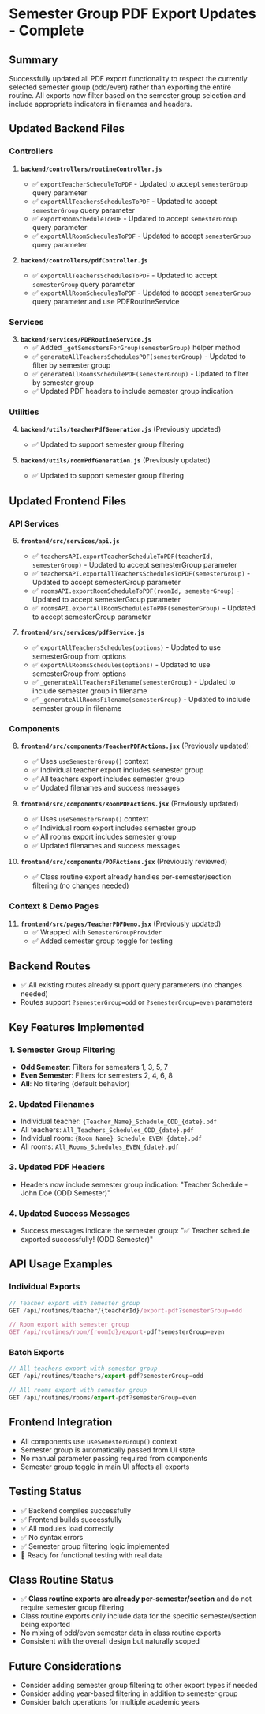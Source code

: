# Semester Group PDF Export Updates - Complete

## Summary
Successfully updated all PDF export functionality to respect the currently selected semester group (odd/even) rather than exporting the entire routine. All exports now filter based on the semester group selection and include appropriate indicators in filenames and headers.

## Updated Backend Files

### Controllers
1. **`backend/controllers/routineController.js`**
   - ✅ `exportTeacherScheduleToPDF` - Updated to accept `semesterGroup` query parameter
   - ✅ `exportAllTeachersSchedulesToPDF` - Updated to accept `semesterGroup` query parameter
   - ✅ `exportRoomScheduleToPDF` - Updated to accept `semesterGroup` query parameter
   - ✅ `exportAllRoomSchedulesToPDF` - Updated to accept `semesterGroup` query parameter

2. **`backend/controllers/pdfController.js`**
   - ✅ `exportAllTeachersSchedulesToPDF` - Updated to accept `semesterGroup` query parameter
   - ✅ `exportAllRoomSchedulesToPDF` - Updated to accept `semesterGroup` query parameter and use PDFRoutineService

### Services
3. **`backend/services/PDFRoutineService.js`**
   - ✅ Added `_getSemestersForGroup(semesterGroup)` helper method
   - ✅ `generateAllTeachersSchedulesPDF(semesterGroup)` - Updated to filter by semester group
   - ✅ `generateAllRoomsSchedulePDF(semesterGroup)` - Updated to filter by semester group
   - ✅ Updated PDF headers to include semester group indication

### Utilities
4. **`backend/utils/teacherPdfGeneration.js`** (Previously updated)
   - ✅ Updated to support semester group filtering

5. **`backend/utils/roomPdfGeneration.js`** (Previously updated)
   - ✅ Updated to support semester group filtering

## Updated Frontend Files

### API Services
6. **`frontend/src/services/api.js`**
   - ✅ `teachersAPI.exportTeacherScheduleToPDF(teacherId, semesterGroup)` - Updated to accept semesterGroup parameter
   - ✅ `teachersAPI.exportAllTeachersSchedulesToPDF(semesterGroup)` - Updated to accept semesterGroup parameter
   - ✅ `roomsAPI.exportRoomScheduleToPDF(roomId, semesterGroup)` - Updated to accept semesterGroup parameter
   - ✅ `roomsAPI.exportAllRoomSchedulesToPDF(semesterGroup)` - Updated to accept semesterGroup parameter

7. **`frontend/src/services/pdfService.js`**
   - ✅ `exportAllTeachersSchedules(options)` - Updated to use semesterGroup from options
   - ✅ `exportAllRoomsSchedules(options)` - Updated to use semesterGroup from options
   - ✅ `_generateAllTeachersFilename(semesterGroup)` - Updated to include semester group in filename
   - ✅ `_generateAllRoomsFilename(semesterGroup)` - Updated to include semester group in filename

### Components
8. **`frontend/src/components/TeacherPDFActions.jsx`** (Previously updated)
   - ✅ Uses `useSemesterGroup()` context
   - ✅ Individual teacher export includes semester group
   - ✅ All teachers export includes semester group
   - ✅ Updated filenames and success messages

9. **`frontend/src/components/RoomPDFActions.jsx`** (Previously updated)
   - ✅ Uses `useSemesterGroup()` context
   - ✅ Individual room export includes semester group
   - ✅ All rooms export includes semester group
   - ✅ Updated filenames and success messages

10. **`frontend/src/components/PDFActions.jsx`** (Previously reviewed)
    - ✅ Class routine export already handles per-semester/section filtering (no changes needed)

### Context & Demo Pages
11. **`frontend/src/pages/TeacherPDFDemo.jsx`** (Previously updated)
    - ✅ Wrapped with `SemesterGroupProvider`
    - ✅ Added semester group toggle for testing

## Backend Routes
- ✅ All existing routes already support query parameters (no changes needed)
- Routes support `?semesterGroup=odd` or `?semesterGroup=even` parameters

## Key Features Implemented

### 1. Semester Group Filtering
- **Odd Semester**: Filters for semesters 1, 3, 5, 7
- **Even Semester**: Filters for semesters 2, 4, 6, 8
- **All**: No filtering (default behavior)

### 2. Updated Filenames
- Individual teacher: `{Teacher_Name}_Schedule_ODD_{date}.pdf`
- All teachers: `All_Teachers_Schedules_ODD_{date}.pdf`
- Individual room: `{Room_Name}_Schedule_EVEN_{date}.pdf`
- All rooms: `All_Rooms_Schedules_EVEN_{date}.pdf`

### 3. Updated PDF Headers
- Headers now include semester group indication: "Teacher Schedule - John Doe (ODD Semester)"

### 4. Updated Success Messages
- Success messages indicate the semester group: "✅ Teacher schedule exported successfully! (ODD Semester)"

## API Usage Examples

### Individual Exports
```javascript
// Teacher export with semester group
GET /api/routines/teacher/{teacherId}/export-pdf?semesterGroup=odd

// Room export with semester group
GET /api/routines/room/{roomId}/export-pdf?semesterGroup=even
```

### Batch Exports
```javascript
// All teachers export with semester group
GET /api/routines/teachers/export-pdf?semesterGroup=odd

// All rooms export with semester group
GET /api/routines/rooms/export-pdf?semesterGroup=even
```

## Frontend Integration
- All components use `useSemesterGroup()` context
- Semester group is automatically passed from UI state
- No manual parameter passing required from components
- Semester group toggle in main UI affects all exports

## Testing Status
- ✅ Backend compiles successfully
- ✅ Frontend builds successfully
- ✅ All modules load correctly
- ✅ No syntax errors
- ✅ Semester group filtering logic implemented
- 🔄 Ready for functional testing with real data

## Class Routine Status
- ✅ **Class routine exports are already per-semester/section** and do not require semester group filtering
- Class routine exports only include data for the specific semester/section being exported
- No mixing of odd/even semester data in class routine exports
- Consistent with the overall design but naturally scoped

## Future Considerations
- Consider adding semester group filtering to other export types if needed
- Consider adding year-based filtering in addition to semester group
- Consider batch operations for multiple academic years
